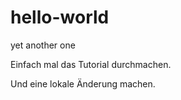 # hello-world
yet another one 

Einfach mal das Tutorial durchmachen.

Und eine lokale Änderung machen.
